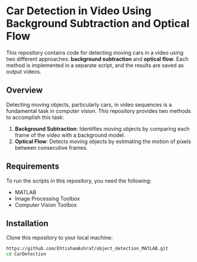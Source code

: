 # Car Detection in Video Using Background Subtraction and Optical Flow

This repository contains code for detecting moving cars in a video using two different approaches: **background subtraction** and **optical flow**. Each method is implemented in a separate script, and the results are saved as output videos.

## Overview

Detecting moving objects, particularly cars, in video sequences is a fundamental task in computer vision. This repository provides two methods to accomplish this task:
1. **Background Subtraction**: Identifies moving objects by comparing each frame of the video with a background model.
2. **Optical Flow**: Detects moving objects by estimating the motion of pixels between consecutive frames.

## Requirements

To run the scripts in this repository, you need the following:
- MATLAB
- Image Processing Toolbox
- Computer Vision Toolbox

## Installation

Clone this repository to your local machine:
```sh
https://github.com/EhtishamAshraf/object_detection_MATLAB.git
cd CarDetection
